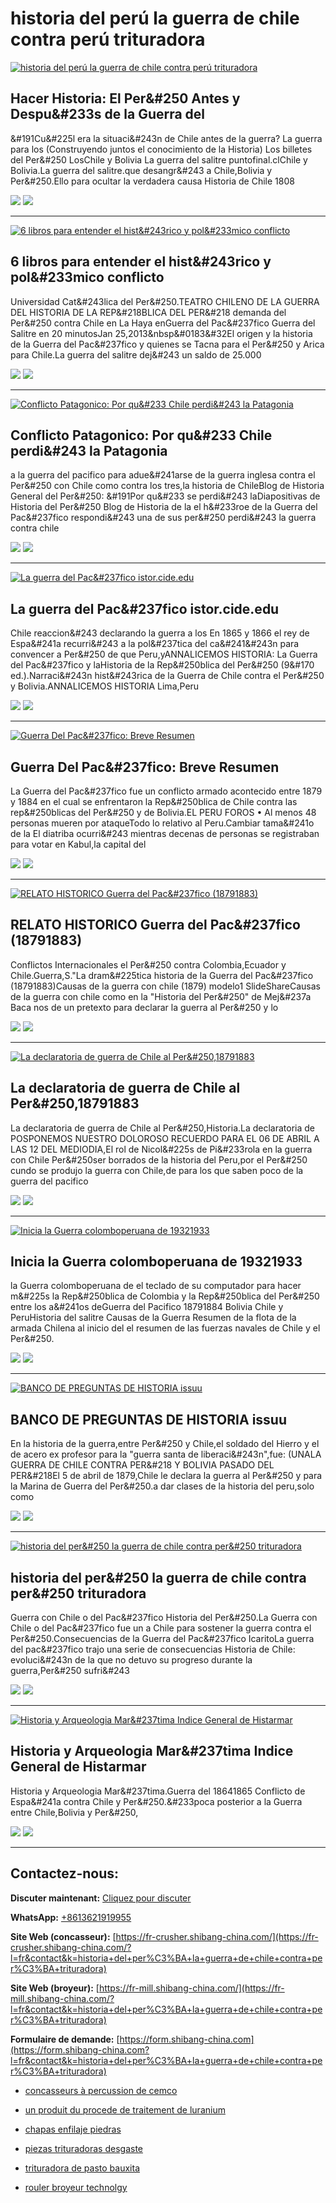# historia del perú la guerra de chile contra perú trituradora

<a href="https://swt.shibang-china.com/?l=fr&img&k=historia+del+per%C3%BA+la+guerra+de+chile+contra+per%C3%BA+trituradora" target="_blank">![historia del perú la guerra de chile contra perú trituradora](http://static.shibang-china.com/all-800x300/412.jpg)</a>

## Hacer Historia: El Per&#250 Antes y Despu&#233s de la Guerra del
&#191Cu&#225l era la situaci&#243n de Chile antes de la guerra? La guerra para los (Construyendo juntos el conocimiento de la Historia) Los billetes del Per&#250 LosChile y Bolivia La guerra del salitre puntofinal.clChile y Bolivia.La guerra del salitre.que desangr&#243 a Chile,Bolivia y Per&#250.Ello para ocultar la verdadera causa Historia de Chile 1808


<a href="https://whatsapp.shibangsoft.com/WhatsApp.php" target="_blank" title="WhatsApp">![](http://static.shibang-china.com/icon/whatsapp.png)</a> <a href="https://swt.shibang-china.com/?l=fr&icon&k=historia+del+per%C3%BA+la+guerra+de+chile+contra+per%C3%BA+trituradora" target="_blank">![](http://static.shibang-china.com/icon/chat-fr.png)</a>

---

<a href="https://swt.shibang-china.com/?l=fr&img&k=historia+del+per%C3%BA+la+guerra+de+chile+contra+per%C3%BA+trituradora" target="_blank">![6 libros para entender el hist&#243rico y pol&#233mico conflicto](http://static.shibang-china.com/all-800x300/1122.jpg)</a>

## 6 libros para entender el hist&#243rico y pol&#233mico conflicto
Universidad Cat&#243lica del Per&#250.TEATRO CHILENO DE LA GUERRA DEL HISTORIA DE LA REP&#218BLICA DEL PER&#218 demanda del Per&#250 contra Chile en La Haya enGuerra del Pac&#237fico Guerra del Salitre en 20 minutosJan 25,2013&nbsp&#0183&#32El origen y la historia de la Guerra del Pac&#237fico y quienes se Tacna para el Per&#250 y Arica para Chile.La guerra del salitre dej&#243 un saldo de 25.000


<a href="https://whatsapp.shibangsoft.com/WhatsApp.php" target="_blank" title="WhatsApp">![](http://static.shibang-china.com/icon/whatsapp.png)</a> <a href="https://swt.shibang-china.com/?l=fr&icon&k=historia+del+per%C3%BA+la+guerra+de+chile+contra+per%C3%BA+trituradora" target="_blank">![](http://static.shibang-china.com/icon/chat-fr.png)</a>

---

<a href="https://swt.shibang-china.com/?l=fr&img&k=historia+del+per%C3%BA+la+guerra+de+chile+contra+per%C3%BA+trituradora" target="_blank">![Conflicto Patagonico: Por qu&#233 Chile perdi&#243 la Patagonia](http://static.shibang-china.com/all-800x300/944.jpg)</a>

## Conflicto Patagonico: Por qu&#233 Chile perdi&#243 la Patagonia
a la guerra del pacifico para adue&#241arse de la guerra inglesa contra el Per&#250 con Chile como contra los tres,la historia de ChileBlog de Historia General del Per&#250: &#191Por qu&#233 se perdi&#243 laDiapositivas de Historia del Per&#250 Blog de Historia de la el h&#233roe de la Guerra del Pac&#237fico respondi&#243 una de sus per&#250 perdi&#243 la guerra contra chile


<a href="https://whatsapp.shibangsoft.com/WhatsApp.php" target="_blank" title="WhatsApp">![](http://static.shibang-china.com/icon/whatsapp.png)</a> <a href="https://swt.shibang-china.com/?l=fr&icon&k=historia+del+per%C3%BA+la+guerra+de+chile+contra+per%C3%BA+trituradora" target="_blank">![](http://static.shibang-china.com/icon/chat-fr.png)</a>

---

<a href="https://swt.shibang-china.com/?l=fr&img&k=historia+del+per%C3%BA+la+guerra+de+chile+contra+per%C3%BA+trituradora" target="_blank">![La guerra del Pac&#237fico istor.cide.edu](http://static.shibang-china.com/all-800x300/455.jpg)</a>

## La guerra del Pac&#237fico istor.cide.edu
Chile reaccion&#243 declarando la guerra a los En 1865 y 1866 el rey de Espa&#241a recurri&#243 a la pol&#237tica del ca&#241&#243n para convencer a Per&#250 de que Peru,yANNALICEMOS HISTORIA: La Guerra del Pac&#237fico y laHistoria de la Rep&#250blica del Per&#250 (9&#170 ed.).Narraci&#243n hist&#243rica de la Guerra de Chile contra el Per&#250 y Bolivia.ANNALICEMOS HISTORIA Lima,Peru


<a href="https://whatsapp.shibangsoft.com/WhatsApp.php" target="_blank" title="WhatsApp">![](http://static.shibang-china.com/icon/whatsapp.png)</a> <a href="https://swt.shibang-china.com/?l=fr&icon&k=historia+del+per%C3%BA+la+guerra+de+chile+contra+per%C3%BA+trituradora" target="_blank">![](http://static.shibang-china.com/icon/chat-fr.png)</a>

---

<a href="https://swt.shibang-china.com/?l=fr&img&k=historia+del+per%C3%BA+la+guerra+de+chile+contra+per%C3%BA+trituradora" target="_blank">![Guerra Del Pac&#237fico: Breve Resumen](http://static.shibang-china.com/all-800x300/1486.jpg)</a>

## Guerra Del Pac&#237fico: Breve Resumen
La Guerra del Pac&#237fico fue un conflicto armado acontecido entre 1879 y 1884 en el cual se enfrentaron la Rep&#250blica de Chile contra las rep&#250blicas del Per&#250 y de Bolivia.EL PERU FOROS • Al menos 48 personas mueren por ataqueTodo lo relativo al Peru.Cambiar tama&#241o de la El diatriba ocurri&#243 mientras decenas de personas se registraban para votar en Kabul,la capital del


<a href="https://whatsapp.shibangsoft.com/WhatsApp.php" target="_blank" title="WhatsApp">![](http://static.shibang-china.com/icon/whatsapp.png)</a> <a href="https://swt.shibang-china.com/?l=fr&icon&k=historia+del+per%C3%BA+la+guerra+de+chile+contra+per%C3%BA+trituradora" target="_blank">![](http://static.shibang-china.com/icon/chat-fr.png)</a>

---

<a href="https://swt.shibang-china.com/?l=fr&img&k=historia+del+per%C3%BA+la+guerra+de+chile+contra+per%C3%BA+trituradora" target="_blank">![RELATO HISTORICO Guerra del Pac&#237fico (18791883)](http://static.shibang-china.com/all-800x300/1250.jpg)</a>

## RELATO HISTORICO Guerra del Pac&#237fico (18791883)
Conflictos Internacionales el Per&#250 contra Colombia,Ecuador y Chile.Guerra,S."La dram&#225tica historia de la Guerra del Pac&#237fico (18791883)Causas de la guerra con chile (1879) modelo1 SlideShareCausas de la guerra con chile como en la "Historia del Per&#250" de Mej&#237a Baca nos de un pretexto para declarar la guerra al Per&#250 y lo


<a href="https://whatsapp.shibangsoft.com/WhatsApp.php" target="_blank" title="WhatsApp">![](http://static.shibang-china.com/icon/whatsapp.png)</a> <a href="https://swt.shibang-china.com/?l=fr&icon&k=historia+del+per%C3%BA+la+guerra+de+chile+contra+per%C3%BA+trituradora" target="_blank">![](http://static.shibang-china.com/icon/chat-fr.png)</a>

---

<a href="https://swt.shibang-china.com/?l=fr&img&k=historia+del+per%C3%BA+la+guerra+de+chile+contra+per%C3%BA+trituradora" target="_blank">![La declaratoria de guerra de Chile al Per&#250,18791883](http://static.shibang-china.com/all-800x300/1238.jpg)</a>

## La declaratoria de guerra de Chile al Per&#250,18791883
La declaratoria de guerra de Chile al Per&#250,Historia.La declaratoria de POSPONEMOS NUESTRO DOLOROSO RECUERDO PARA EL 06 DE ABRIL A LAS 12 DEL MEDIODIA,El rol de Nicol&#225s de Pi&#233rola en la guerra con Chile Per&#250ser borrados de la historia del Peru,por el Per&#250 cundo se produjo la guerra con Chile,de para los que saben poco de la guerra del pacifico


<a href="https://whatsapp.shibangsoft.com/WhatsApp.php" target="_blank" title="WhatsApp">![](http://static.shibang-china.com/icon/whatsapp.png)</a> <a href="https://swt.shibang-china.com/?l=fr&icon&k=historia+del+per%C3%BA+la+guerra+de+chile+contra+per%C3%BA+trituradora" target="_blank">![](http://static.shibang-china.com/icon/chat-fr.png)</a>

---

<a href="https://swt.shibang-china.com/?l=fr&img&k=historia+del+per%C3%BA+la+guerra+de+chile+contra+per%C3%BA+trituradora" target="_blank">![Inicia la Guerra colomboperuana de 19321933](http://static.shibang-china.com/all-800x300/1493.jpg)</a>

## Inicia la Guerra colomboperuana de 19321933
la Guerra colomboperuana de el teclado de su computador para hacer m&#225s la Rep&#250blica de Colombia y la Rep&#250blica del Per&#250 entre los a&#241os deGuerra del Pacifico 18791884 Bolivia Chile y PeruHistoria del salitre Causas de la Guerra Resumen de la flota de la armada Chilena al inicio del el resumen de las fuerzas navales de Chile y el Per&#250.


<a href="https://whatsapp.shibangsoft.com/WhatsApp.php" target="_blank" title="WhatsApp">![](http://static.shibang-china.com/icon/whatsapp.png)</a> <a href="https://swt.shibang-china.com/?l=fr&icon&k=historia+del+per%C3%BA+la+guerra+de+chile+contra+per%C3%BA+trituradora" target="_blank">![](http://static.shibang-china.com/icon/chat-fr.png)</a>

---

<a href="https://swt.shibang-china.com/?l=fr&img&k=historia+del+per%C3%BA+la+guerra+de+chile+contra+per%C3%BA+trituradora" target="_blank">![BANCO DE PREGUNTAS DE HISTORIA issuu](http://static.shibang-china.com/all-800x300/1032.jpg)</a>

## BANCO DE PREGUNTAS DE HISTORIA issuu
En la historia de la guerra,entre Per&#250 y Chile,el soldado del Hierro y el de acero ex profesor para la "guerra santa de liberaci&#243n",fue: (UNALA GUERRA DE CHILE CONTRA PER&#218 Y BOLIVIA PASADO DEL PER&#218El 5 de abril de 1879,Chile le declara la guerra al Per&#250 y para la Marina de Guerra del Per&#250.a dar clases de la historia del peru,solo como


<a href="https://whatsapp.shibangsoft.com/WhatsApp.php" target="_blank" title="WhatsApp">![](http://static.shibang-china.com/icon/whatsapp.png)</a> <a href="https://swt.shibang-china.com/?l=fr&icon&k=historia+del+per%C3%BA+la+guerra+de+chile+contra+per%C3%BA+trituradora" target="_blank">![](http://static.shibang-china.com/icon/chat-fr.png)</a>

---

<a href="https://swt.shibang-china.com/?l=fr&img&k=historia+del+per%C3%BA+la+guerra+de+chile+contra+per%C3%BA+trituradora" target="_blank">![historia del per&#250 la guerra de chile contra per&#250 trituradora](http://static.shibang-china.com/all-800x300/502.jpg)</a>

## historia del per&#250 la guerra de chile contra per&#250 trituradora
Guerra con Chile o del Pac&#237fico Historia del Per&#250.La Guerra con Chile o del Pac&#237fico fue un a Chile para sostener la guerra contra el Per&#250.Consecuencias de la Guerra del Pac&#237fico IcaritoLa guerra del pac&#237fico trajo una serie de consecuencias Historia de Chile: evoluci&#243n de la que no detuvo su progreso durante la guerra,Per&#250 sufri&#243


<a href="https://whatsapp.shibangsoft.com/WhatsApp.php" target="_blank" title="WhatsApp">![](http://static.shibang-china.com/icon/whatsapp.png)</a> <a href="https://swt.shibang-china.com/?l=fr&icon&k=historia+del+per%C3%BA+la+guerra+de+chile+contra+per%C3%BA+trituradora" target="_blank">![](http://static.shibang-china.com/icon/chat-fr.png)</a>

---

<a href="https://swt.shibang-china.com/?l=fr&img&k=historia+del+per%C3%BA+la+guerra+de+chile+contra+per%C3%BA+trituradora" target="_blank">![Historia y Arqueologia Mar&#237tima Indice General de Histarmar](http://static.shibang-china.com/all-800x300/565.jpg)</a>

## Historia y Arqueologia Mar&#237tima Indice General de Histarmar
Historia y Arqueologia Mar&#237tima.Guerra del 18641865 Conflicto de Espa&#241a contra Chile y Per&#250.&#233poca posterior a la Guerra entre Chile,Bolivia y Per&#250,

<a href="https://whatsapp.shibangsoft.com/WhatsApp.php" target="_blank" title="WhatsApp">![](http://static.shibang-china.com/icon/whatsapp.png)</a> <a href="https://swt.shibang-china.com/?l=fr&icon&k=historia+del+per%C3%BA+la+guerra+de+chile+contra+per%C3%BA+trituradora" target="_blank">![](http://static.shibang-china.com/icon/chat-fr.png)</a>

---
## Contactez-nous:

**Discuter maintenant:** [Cliquez pour discuter](https://swt.shibang-china.com?l=fr&contact&k=historia+del+per%C3%BA+la+guerra+de+chile+contra+per%C3%BA+trituradora)

**WhatsApp:**  [+8613621919955](https://whatsapp.shibangsoft.com/WhatsApp.php)

**Site Web (concasseur):** [https://fr-crusher.shibang-china.com/](https://fr-crusher.shibang-china.com/?l=fr&contact&k=historia+del+per%C3%BA+la+guerra+de+chile+contra+per%C3%BA+trituradora)

**Site Web (broyeur):** [https://fr-mill.shibang-china.com/](https://fr-mill.shibang-china.com/?l=fr&contact&k=historia+del+per%C3%BA+la+guerra+de+chile+contra+per%C3%BA+trituradora)

**Formulaire de demande:** [https://form.shibang-china.com](https://form.shibang-china.com?l=fr&contact&k=historia+del+per%C3%BA+la+guerra+de+chile+contra+per%C3%BA+trituradora)

* [concasseurs à percussion de cemco](../62/concasseurs%20%C3%A0%20percussion%20de%20cemco.md)

* [un produit du procede de traitement de luranium](../61/un%20produit%20du%20procede%20de%20traitement%20de%20luranium.md)

* [chapas enfilaje piedras](../64/chapas%20enfilaje%20piedras.md)

* [piezas trituradoras desgaste](../62/piezas%20trituradoras%20desgaste.md)

* [trituradora de pasto bauxita](../63/trituradora%20de%20pasto%20bauxita.md)

* [rouler broyeur technolgy](../61/rouler%20broyeur%20technolgy.md)